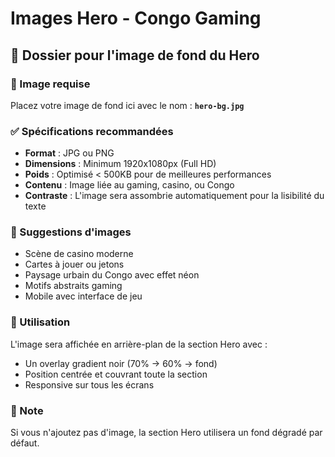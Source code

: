 # Images Hero - Congo Gaming

## 📁 Dossier pour l'image de fond du Hero

### 📸 Image requise

Placez votre image de fond ici avec le nom : **`hero-bg.jpg`**

### ✅ Spécifications recommandées

- **Format** : JPG ou PNG
- **Dimensions** : Minimum 1920x1080px (Full HD)
- **Poids** : Optimisé < 500KB pour de meilleures performances
- **Contenu** : Image liée au gaming, casino, ou Congo
- **Contraste** : L'image sera assombrie automatiquement pour la lisibilité du texte

### 🎨 Suggestions d'images

- Scène de casino moderne
- Cartes à jouer ou jetons
- Paysage urbain du Congo avec effet néon
- Motifs abstraits gaming
- Mobile avec interface de jeu

### 🔧 Utilisation

L'image sera affichée en arrière-plan de la section Hero avec :
- Un overlay gradient noir (70% → 60% → fond)
- Position centrée et couvrant toute la section
- Responsive sur tous les écrans

### 📝 Note

Si vous n'ajoutez pas d'image, la section Hero utilisera un fond dégradé par défaut.

